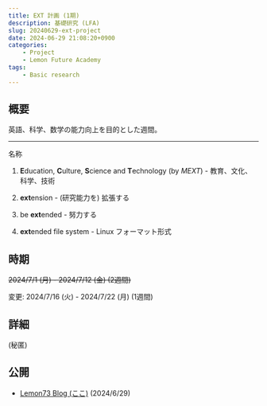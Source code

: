 ```yaml
---
title: EXT 計画 (1期)
description: 基礎研究 (LFA)
slug: 20240629-ext-project
date: 2024-06-29 21:08:20+0900
categories:
    - Project
    - Lemon Future Academy
tags:
    - Basic research
---
```


## 概要
英語、科学、数学の能力向上を目的とした週間。

---
名称
1. **E**ducation, **C**ulture, **S**cience and **T**echnology (by *MEXT*) - 教育、文化、科学、技術

1. **ext**ension - (研究能力を) 拡張する

1. be **ext**ended - 努力する

1. **ext**ended file system - Linux フォーマット形式

## 時期
~~2024/7/1 (月) - 2024/7/12 (金) (2週間)~~

変更: 2024/7/16 (火) - 2024/7/22 (月) (1週間)

## 詳細
(秘匿)

## 公開
- [Lemon73 Blog (ここ)](./) (2024/6/29)
